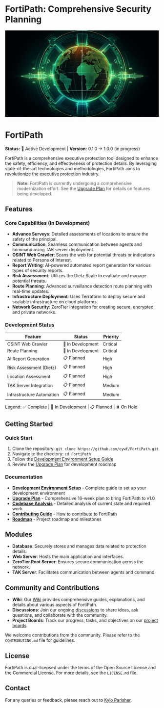 # FortiPath: Comprehensive Security Planning

![alt text](assets/images/fortipath_art.png)

<!--
Initial Readme
Date: 2023-07-20
Auth: Kylo Parisher (cywf)

Updated Readme
Date: 2023-08-12
Auth: Kylo Parisher (cywf)

Development Revival Update
Date: 2025-10-25
Auth: Kylo Parisher (cywf)
Status: Active Development - Comprehensive modernization and feature completion in progress
-->

# FortiPath

**Status:** 🚧 Active Development | **Version:** 0.1.0 → 1.0.0 (in progress)

FortiPath is a comprehensive executive protection tool designed to enhance the safety, efficiency, and effectiveness of protection details. By leveraging state-of-the-art technologies and methodologies, FortiPath aims to revolutionize the executive protection industry.

> **Note:** FortiPath is currently undergoing a comprehensive modernization effort. See the [Upgrade Plan](docs/UPGRADE_PLAN.md) for details on features being developed.

## Features

### Core Capabilities (In Development)

- **Advance Surveys**: Detailed assessments of locations to ensure the safety of the principal.
- **Communication**: Seamless communication between agents and command using TAK server deployment.
- **OSINT Web Crawler**: Scans the web for potential threats or indications related to Persons of Interest.
- **Report Writing**: AI-powered automated report generation for various types of security reports.
- **Risk Assessment**: Utilizes the Dietz Scale to evaluate and manage potential threats.
- **Route Planning**: Advanced surveillance detection route planning with real-time updates.
- **Infrastructure Deployment**: Uses Terraform to deploy secure and scalable infrastructure on cloud platforms.
- **Network Security**: ZeroTier integration for creating secure, encrypted, and private networks.

### Development Status

| Feature | Status | Priority |
|---------|--------|----------|
| OSINT Web Crawler | 🔨 In Development | Critical |
| Route Planning | 🔨 In Development | Critical |
| AI Report Generation | 📋 Planned | High |
| Risk Assessment (Dietz) | 📋 Planned | High |
| Location Assessment | 📋 Planned | High |
| TAK Server Integration | 📋 Planned | Medium |
| Infrastructure Automation | 📋 Planned | Medium |

Legend: ✅ Complete | 🔨 In Development | 📋 Planned | ⏸️ On Hold

## Getting Started

### Quick Start

1. Clone the repository: `git clone https://github.com/cywf/FortiPath.git`
2. Navigate to the directory: `cd FortiPath`
3. Follow the [Development Environment Setup Guide](docs/DEVELOPMENT_ENVIRONMENT_SETUP.md)
4. Review the [Upgrade Plan](docs/UPGRADE_PLAN.md) for development roadmap

### Documentation

- **[Development Environment Setup](docs/DEVELOPMENT_ENVIRONMENT_SETUP.md)** - Complete guide to set up your development environment
- **[Upgrade Plan](docs/UPGRADE_PLAN.md)** - Comprehensive 16-week plan to bring FortiPath to v1.0
- **[Codebase Analysis](docs/CODEBASE_ANALYSIS.md)** - Detailed analysis of current state and required work
- **[Contributing Guide](docs/Contributing.md)** - How to contribute to FortiPath
- **[Roadmap](docs/roadmap.md)** - Project roadmap and milestones

## Modules

- **Database**: Securely stores and manages data related to protection details.
- **Web Server**: Hosts the main application and interfaces.
- **ZeroTier Root Server**: Ensures secure communication across the network.
- **TAK Server**: Facilitates communication between agents and command.

## Community and Contributions

- **Wiki**: Our [Wiki](https://github.com/cywf/FortiPath/wiki) provides comprehensive guides, explanations, and details about various aspects of FortiPath.
- **Discussions**: Join our ongoing [discussions](https://github.com/cywf/FortiPath/discussions) to share ideas, ask questions, and collaborate with the community.
- **Project Boards**: Track our progress, tasks, and objectives on our [project boards](https://github.com/cywf/FortiPath/projects?query=is%3Aopen).
  
We welcome contributions from the community. Please refer to the `CONTRIBUTING.md` file for guidelines.

## License

FortiPath is dual-licensed under the terms of the Open Source License and the Commercial License. For more details, see the `LICENSE.md` file.

## Contact

For any queries or feedback, please reach out to [Kylo Parisher](https://linkedin.com/in/kparisher).
